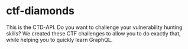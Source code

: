# ctf-diamonds
This is the CTD-API.
Do you want to challenge your vulnerability hunting skills?
We created these CTF challenges to allow you to do exactly that, while helping you to quickly learn GraphQL.

